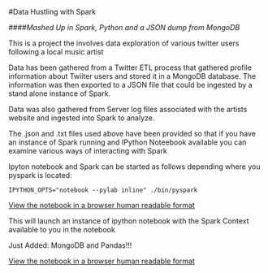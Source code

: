 #Data Hustling with Spark

####*Mashed Up in Spark, Python and a JSON dump from MongoDB*

This is a project the involves data exploration of various twitter users following a local music artist

Data has been gathered from a Twitter ETL process that gathered profile information about Twiiter users and stored it in a MongoDB database. 
The information was then exported to a JSON file that could be ingested by a stand alone instance of Spark.

Data was also gathered from Server log files associated with the artists website and ingested into Spark to analyze.

The .json and .txt files used above have been provided so that if you have an instance of Spark running and IPython Noteebook available you can examine various ways of interacting with Spark

Ipyton notebook and Spark can be started as follows depending where you pyspark is located:

`IPYTHON_OPTS="notebook --pylab inline" ./bin/pyspark`

[View the notebook in a browser human readable format](http://nbviewer.ipython.org/github/rcchirwa/PySpark-Hustling/blob/master/PySpark_and_JSON.ipynb)

This will launch an instance of ipython notebook with the Spark Context available to you in the notebook

Just Added: MongoDB and Pandas!!!

[View the notebook in a browser human readable format](http://nbviewer.ipython.org/github/rcchirwa/PySpark-Hustling/blob/master/Pandas_and_Mongo.ipynb)